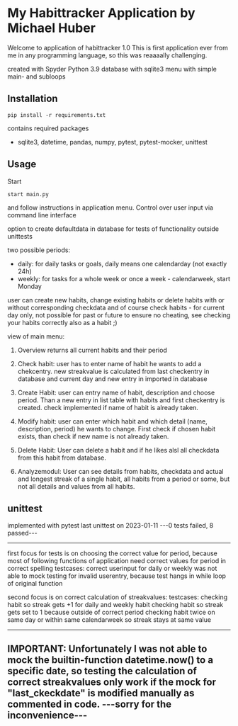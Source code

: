 # My Habittracker Application by Michael Huber

Welcome to application of habittracker 1.0
This is first application ever from me in any programming language, so this was reaaaally challenging.

created with Spyder Python 3.9
database with sqlite3
menu with simple main- and subloops

## Installation

```shell
pip install -r requirements.txt
```
contains required packages
- sqlite3, datetime, pandas, numpy, pytest, pytest-mocker, unittest

## Usage

Start

```shell
start main.py
```

and follow instructions in application menu.
Control over user input via command line interface

option to create defaultdata in database for tests of functionality outside unittests

two possible periods:
- daily: for daily tasks or goals, daily means one calendarday (not exactly 24h)
- weekly: for tasks for a whole week or once a week - calendarweek, start Monday

user can create new habits, change existing habits or delete habits with or without corresponding checkdata
and of course check habits - for current day only, not possible for past or future to ensure no cheating,
see checking your habits correctly also as a habit ;)

view of main menu:


1) Overview returns all current habits and their period

2) Check habit: user has to enter name of habit he wants to add a chekcentry. new streakvalue is calculated from last checkentry in database
    and current day and new entry in imported in database

3) Create Habit: user can entry name of habit, description and choose period. Than a new entry in list table with habits and first checkentry is created.
    check implemented if name of habit is already taken.
    
4) Modify habit: user can enter which habit and which detail (name, description, period) he wants to change. First check if chosen habit exists, 
    than check if new name is not already taken.
    
5) Delete Habit: User can delete a habit and if he likes alsl all checkdata from this habit from database.

6) Analyzemodul: User can see details from habits, checkdata and actual and longest streak of a single habit, all habits from a period or some, but
    not all details and values from all habits. 



## unittest
implemented with pytest
last unittest on 2023-01-11
---0 tests failed, 8 passed---

-------------------------------------------------------------------
first focus for tests is on choosing the correct value for period, 
because most of following functions of application need correct values for period in correct spelling
testcases: correct userinput for daily or weekly
was not able to mock testing for invalid userentry,
because test hangs in while loop of original function

second focus is on correct calculation of streakvalues:
testcases:
checking habit so streak gets +1 for daily and weekly habit
checking habit so streak gets set to 1 because outside of correct period
checking habit twice on same day or within same calendarweek so streak stays at same value

-------------------------------------------------------------------------
IMPORTANT:
Unfortunately I was not able to mock the builtin-function datetime.now() to a specific date, 
so testing the calculation of correct streakvalues only work if the mock for "last_ckeckdate"
is modified manually as commented in code. 
---sorry for the inconvenience---
-------------------------------------------------------------------------
